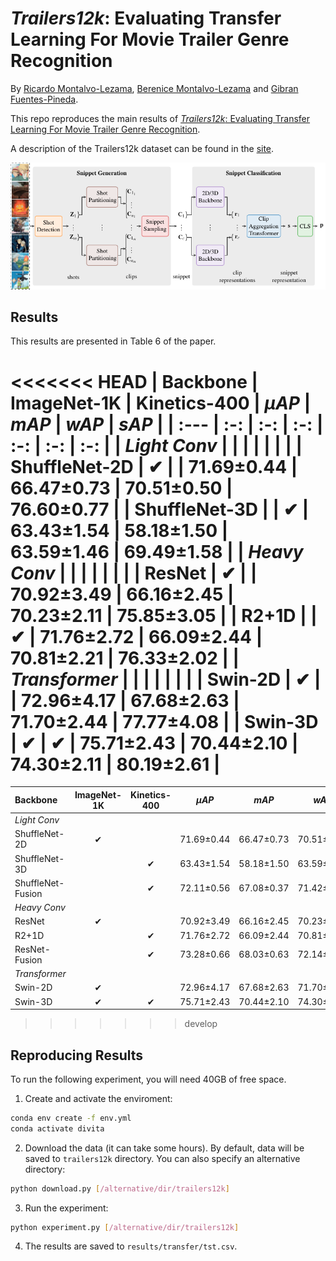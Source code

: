# *Trailers12k*: Evaluating Transfer Learning For Movie Trailer Genre Recognition

By [Ricardo Montalvo-Lezama](https://turing.iimas.unam.mx/~ricardoml/),
[Berenice Montalvo-Lezama](https://turing.iimas.unam.mx/~bereml/) and
[Gibran Fuentes-Pineda](http://turing.iimas.unam.mx/~gibranfp/).

This repo reproduces the main results of [*Trailers12k*: Evaluating Transfer Learning For Movie Trailer Genre Recognition]().

A description of the Trailers12k dataset can be found in the [site](https://richardtml.github.io/trailers12k/).

![DIViTA](divita.png)


## Results

This results are presented in Table 6 of the paper.

<<<<<<< HEAD
| Backbone      | ImageNet-1K | Kinetics-400 | $\mu AP$ | $mAP$ | $wAP$  | $sAP$      |
| :---          | :-:         | :-:          | :-:      | :-:   | :-:    | :-:        |
| *Light Conv*  |    |    |            |            |            |            |
| ShuffleNet-2D | ✔ |    | 71.69±0.44 | 66.47±0.73 | 70.51±0.50 | 76.60±0.77 |
| ShuffleNet-3D |    | ✔ | 63.43±1.54 | 58.18±1.50 | 63.59±1.46 | 69.49±1.58 |
| *Heavy Conv*  |    |    |            |            |            |            |
| ResNet        | ✔ |    | 70.92±3.49 | 66.16±2.45 | 70.23±2.11 | 75.85±3.05 |
| R2+1D         |    | ✔ | 71.76±2.72 | 66.09±2.44 | 70.81±2.21 | 76.33±2.02 |
| *Transformer* |    |    |            |            |            |            |
| Swin-2D       | ✔ |    | 72.96±4.17 | 67.68±2.63 | 71.70±2.44 | 77.77±4.08 |
| Swin-3D       | ✔ | ✔ | 75.71±2.43 | 70.44±2.10 | 74.30±2.11 | 80.19±2.61 |
=======
| Backbone          | ImageNet-1K | Kinetics-400 | $\mu AP$   | $mAP$      | $wAP$      | $sAP$      |
| :---              | :-:         | :-:          | :-:        | :-:        | :-:        | :-:        |
| *Light Conv*      |             |              |            |            |            |            |
| ShuffleNet-2D     | ✔          |              | 71.69±0.44 | 66.47±0.73 | 70.51±0.50 | 76.60±0.77 |
| ShuffleNet-3D     |             | ✔           | 63.43±1.54 | 58.18±1.50 | 63.59±1.46 | 69.49±1.58 |
| ShuffleNet-Fusion |             | ✔           | 72.11±0.56 | 67.08±0.37 | 71.42±0.41 | 76.66±0.73 |
| *Heavy Conv*      |             |              |            |            |            |            |
| ResNet            | ✔          |              | 70.92±3.49 | 66.16±2.45 | 70.23±2.11 | 75.85±3.05 |
| R2+1D             |             | ✔           | 71.76±2.72 | 66.09±2.44 | 70.81±2.21 | 76.33±2.02 |
| ResNet-Fusion     |             | ✔           | 73.28±0.66 | 68.03±0.63 | 72.14±0.72 | 77.76±0.44 |
| *Transformer*     |             |              |            |            |            |            |
| Swin-2D           | ✔          |              | 72.96±4.17 | 67.68±2.63 | 71.70±2.44 | 77.77±4.08 |
| Swin-3D           | ✔          | ✔           | 75.71±2.43 | 70.44±2.10 | 74.30±2.11 | 80.19±2.61 |
>>>>>>> develop


## Reproducing Results

To run the following experiment, you will need 40GB of free space.

1. Create and activate the enviroment:

```sh
conda env create -f env.yml
conda activate divita
```

2. Download the data (it can take some hours). By default,
data will be saved to `trailers12k` directory.
You can also specify an alternative directory:
```sh
python download.py [/alternative/dir/trailers12k]
```

3. Run the experiment:
```sh
python experiment.py [/alternative/dir/trailers12k]
```

4. The results are saved to `results/transfer/tst.csv`.
